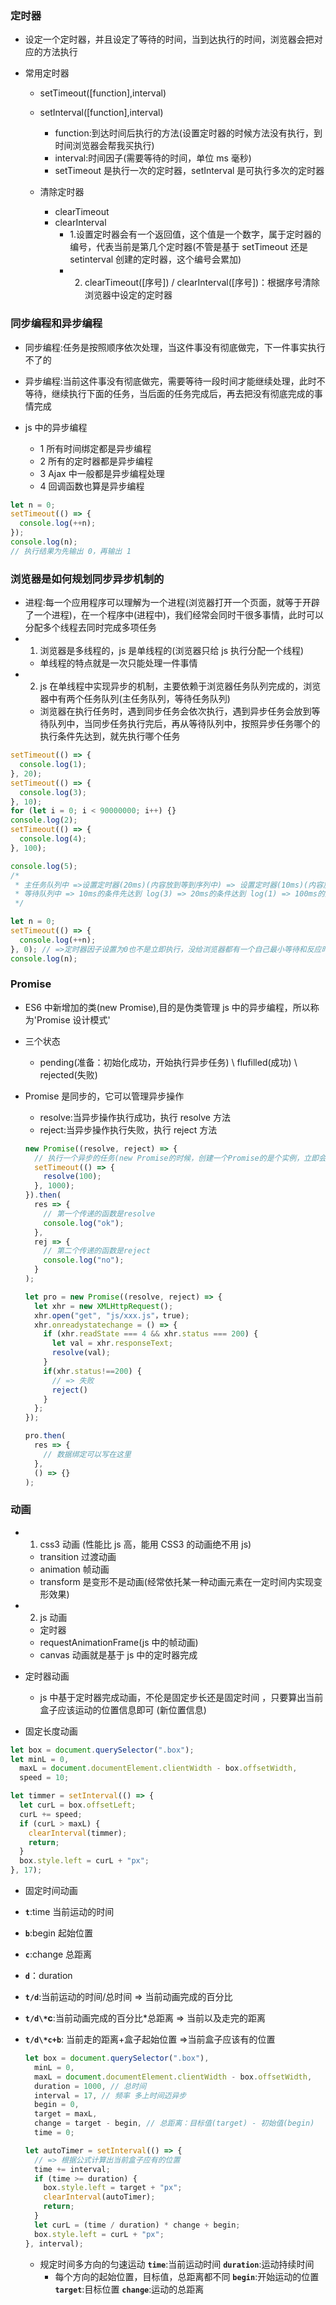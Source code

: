 ### 定时器

- 设定一个定时器，并且设定了等待的时间，当到达执行的时间，浏览器会把对应的方法执行
- 常用定时器

  - setTimeout([function],interval)
  - setInterval([function],interval)

    - function:到达时间后执行的方法(设置定时器的时候方法没有执行，到时间浏览器会帮我买执行)
    - interval:时间因子(需要等待的时间，单位 ms 毫秒)
    - setTimeout 是执行一次的定时器，setInterval 是可执行多次的定时器

  - 清除定时器
    - clearTimeout
    - clearInterval
      - 1.设置定时器会有一个返回值，这个值是一个数字，属于定时器的编号，代表当前是第几个定时器(不管是基于 setTimeout 还是 setinterval 创建的定时器，这个编号会累加)
      - 2. clearTimeout([序号]) / clearInterval([序号])：根据序号清除浏览器中设定的定时器

### 同步编程和异步编程

- 同步编程:任务是按照顺序依次处理，当这件事没有彻底做完，下一件事实执行不了的
- 异步编程:当前这件事没有彻底做完，需要等待一段时间才能继续处理，此时不等待，继续执行下面的任务，当后面的任务完成后，再去把没有彻底完成的事情完成

- js 中的异步编程
  - 1 所有时间绑定都是异步编程
  - 2 所有的定时器都是异步编程
  - 3 Ajax 中一般都是异步编程处理
  - 4 回调函数也算是异步编程

```javascript
let n = 0;
setTimeout(() => {
  console.log(++n);
});
console.log(n);
// 执行结果为先输出 0，再输出 1
```

### 浏览器是如何规划同步异步机制的

- 进程:每一个应用程序可以理解为一个进程(浏览器打开一个页面，就等于开辟了一个进程)，在一个程序中(进程中)，我们经常会同时干很多事情，此时可以分配多个线程去同时完成多项任务
- 1. 浏览器是多线程的，js 是单线程的(浏览器只给 js 执行分配一个线程)
  - 单线程的特点就是一次只能处理一件事情
- 2. js 在单线程中实现异步的机制，主要依赖于浏览器任务队列完成的，浏览器中有两个任务队列(主任务队列，等待任务队列)
  - 浏览器在执行任务时，遇到同步任务会依次执行，遇到异步任务会放到等待队列中，当同步任务执行完后，再从等待队列中，按照异步任务哪个的执行条件先达到，就先执行哪个任务

```javascript
setTimeout(() => {
  console.log(1);
}, 20);
setTimeout(() => {
  console.log(3);
}, 10);
for (let i = 0; i < 90000000; i++) {}
console.log(2);
setTimeout(() => {
  console.log(4);
}, 100);

console.log(5);
/*
 * 主任务队列中 =>设置定时器(20ms)(内容放到等到序列中) => 设置定时器(10ms)(内容放到等到序列中) => log(2) =>  执行for循环 大概执行时间 200ms  => 设置定时器(100ms)(内容放到等到序列中)  =>log(5)
 * 等待队列中 => 10ms的条件先达到 log(3) => 20ms的条件达到 log(1) => 100ms的条件达到 log(4)
 */

let n = 0;
setTimeout(() => {
  console.log(++n);
}, 0); // =>定时器因子设置为0也不是立即执行，没给浏览器都有一个自己最小等待和反应时间(谷歌:5~6ms IE:10~13ms),因为有等待时间，所以写0还是异步编程，里面的内容会放到等到序列中
console.log(n);
```

### Promise

- ES6 中新增加的类(new Promise),目的是伪类管理 js 中的异步编程，所以称为'Promise 设计模式'
- 三个状态

  - pending(准备：初始化成功，开始执行异步任务) \ flufilled(成功) \ rejected(失败)

- Promise 是同步的，它可以管理异步操作

  - resolve:当异步操作执行成功，执行 resolve 方法
  - reject:当异步操作执行失败，执行 reject 方法

  ```javascript
  new Promise((resolve, reject) => {
    // 执行一个异步的任务(new Promise的时候，创建一个Promise的是个实例，立即会把当前函数体中的异步操作执行)
    setTimeout(() => {
      resolve(100);
    }, 1000);
  }).then(
    res => {
      // 第一个传递的函数是resolve
      console.log("ok");
    },
    rej => {
      // 第二个传递的函数是reject
      console.log("no");
    }
  );
  ```

  ```javascript
  let pro = new Promise((resolve, reject) => {
    let xhr = new XMLHttpRequest();
    xhr.open("get", "js/xxx.js"，true);
    xhr.onreadystatechange = () => {
      if (xhr.readState === 4 && xhr.status === 200) {
        let val = xhr.responseText;
        resolve(val);
      }
      if(xhr.status!==200) {
        // => 失败
        reject()
      }
    };
  });

  pro.then(
    res => {
      // 数据绑定可以写在这里
    },
    () => {}
  );
  ```

### 动画

- 1. css3 动画 (性能比 js 高，能用 CSS3 的动画绝不用 js)

  - transition 过渡动画
  - animation 帧动画
  - transform 是变形不是动画(经常依托某一种动画元素在一定时间内实现变形效果)

- 2. js 动画

  - 定时器
  - requestAnimationFrame(js 中的帧动画)
  - canvas 动画就是基于 js 中的定时器完成

- 定时器动画

  - js 中基于定时器完成动画，不伦是固定步长还是固定时间
    ，只要算出当前盒子应该运动的位置信息即可 (新位置信息)

* 固定长度动画

```javascript
let box = document.querySelector(".box");
let minL = 0,
  maxL = document.documentElement.clientWidth - box.offsetWidth,
  speed = 10;

let timmer = setInterval(() => {
  let curL = box.offsetLeft;
  curL += speed;
  if (curL > maxL) {
    clearInterval(timmer);
    return;
  }
  box.style.left = curL + "px";
}, 17);
```

- 固定时间动画
- **`t`**:time 当前运动的时间
- **`b`**:begin 起始位置
- **`c`**:change 总距离
- **`d`**：duration
- **`t/d`**:当前运动的时间/总时间 => 当前动画完成的百分比
- **`t/d\*`c**:当前动画完成的百分比\*总距离 => 当前以及走完的距离
- **`t/d\*c+b`**: 当前走的距离+盒子起始位置 =>当前盒子应该有的位置

  ```javascript
  let box = document.querySelector(".box"),
    minL = 0,
    maxL = document.documentElement.clientWidth - box.offsetWidth,
    duration = 1000, // 总时间
    interval = 17, // 频率 多上时间迈异步
    begin = 0,
    target = maxL,
    change = target - begin, // 总距离：目标值(target) - 初始值(begin)
    time = 0;

  let autoTimer = setInterval(() => {
    // => 根据公式计算出当前盒子应有的位置
    time += interval;
    if (time >= duration) {
      box.style.left = target + "px";
      clearInterval(autoTimer);
      return;
    }
    let curL = (time / duration) * change + begin;
    box.style.left = curL + "px";
  }, interval);
  ```

  - 规定时间多方向的匀速运动
    **`time`**:当前运动时间
    **`duration`**:运动持续时间
    - 每个方向的起始位置，目标值，总距离都不同
      **`begin`**:开始运动的位置
      **`target`**:目标位置
      **`change`**:运动的总距离
